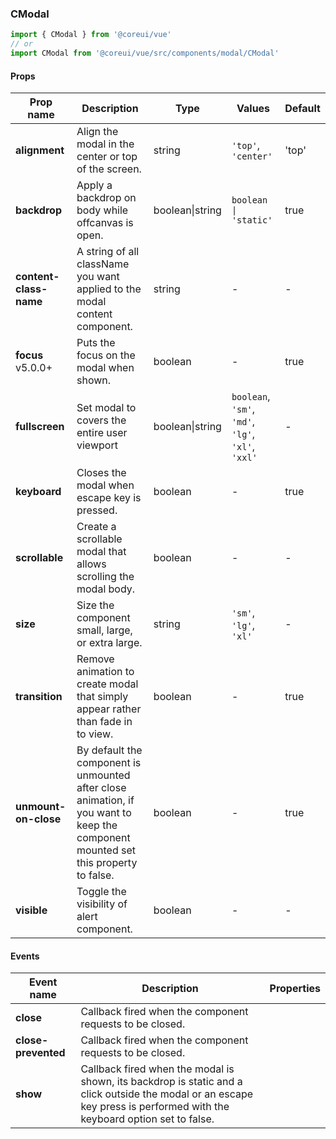 ### CModal

```jsx
import { CModal } from '@coreui/vue'
// or
import CModal from '@coreui/vue/src/components/modal/CModal'
```

#### Props

| Prop name                                                 | Description                                                                                                                        | Type            | Values                                             | Default |
| --------------------------------------------------------- | ---------------------------------------------------------------------------------------------------------------------------------- | --------------- | -------------------------------------------------- | ------- |
| **alignment**                                             | Align the modal in the center or top of the screen.                                                                                | string          | `'top'`, `'center'`                                | 'top'   |
| **backdrop**                                              | Apply a backdrop on body while offcanvas is open.                                                                                  | boolean\|string | `boolean \| 'static'`                              | true    |
| **content-class-name**                                    | A string of all className you want applied to the modal content component.                                                         | string          | -                                                  | -       |
| **focus** <br><div class="badge bg-primary">v5.0.0+</div> | Puts the focus on the modal when shown.                                                                                            | boolean         | -                                                  | true    |
| **fullscreen**                                            | Set modal to covers the entire user viewport                                                                                       | boolean\|string | `boolean`, `'sm'`, `'md'`, `'lg'`, `'xl'`, `'xxl'` | -       |
| **keyboard**                                              | Closes the modal when escape key is pressed.                                                                                       | boolean         | -                                                  | true    |
| **scrollable**                                            | Create a scrollable modal that allows scrolling the modal body.                                                                    | boolean         | -                                                  | -       |
| **size**                                                  | Size the component small, large, or extra large.                                                                                   | string          | `'sm'`, `'lg'`, `'xl'`                             | -       |
| **transition**                                            | Remove animation to create modal that simply appear rather than fade in to view.                                                   | boolean         | -                                                  | true    |
| **unmount-on-close**                                      | By default the component is unmounted after close animation, if you want to keep the component mounted set this property to false. | boolean         | -                                                  | true    |
| **visible**                                               | Toggle the visibility of alert component.                                                                                          | boolean         | -                                                  | -       |

#### Events

| Event name          | Description                                                                                                                                                             | Properties |
| ------------------- | ----------------------------------------------------------------------------------------------------------------------------------------------------------------------- | ---------- |
| **close**           | Callback fired when the component requests to be closed.                                                                                                                |
| **close-prevented** | Callback fired when the component requests to be closed.                                                                                                                |
| **show**            | Callback fired when the modal is shown, its backdrop is static and a click outside the modal or an escape key press is performed with the keyboard option set to false. |
